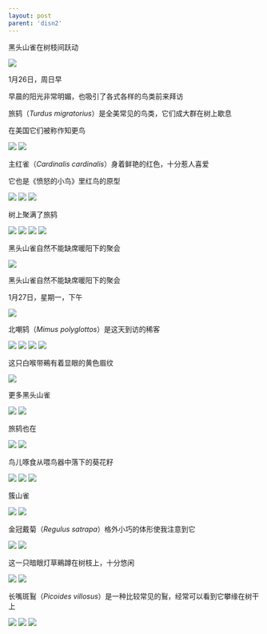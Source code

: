 ```yaml
---
layout: post
parent: 'disn2'
---
```

黑头山雀在树枝间跃动

<img class='disc' src='https://i.postimg.cc/Y0gYG567/DSC-8190.jpg'>

1月26日，周日早

早晨的阳光非常明媚，也吸引了各式各样的鸟类前来拜访

旅鸫（<i>Turdus migratorius</i>）是全美常见的鸟类，它们成大群在树上歇息

在美国它们被称作知更鸟

<img class='disc' src='https://i.postimg.cc/3J5g5whx/DSC-8193.jpg'>

<img class='disc' src='https://i.postimg.cc/tC3FXHRt/DSC-8194.jpg'>

主红雀（<i>Cardinalis cardinalis</i>）身着鲜艳的红色，十分惹人喜爱

它也是《愤怒的小鸟》里红鸟的原型

<img class='disc' src='https://i.postimg.cc/mgTCk6tx/DSC-8195.jpg'>

<img class='disc' src='https://i.postimg.cc/fLS0pGgd/DSC-8199.jpg'>

<img class='disc' src='https://i.postimg.cc/sxFZrTtN/DSC-8200.jpg'>

树上聚满了旅鸫

<img class='disc' src='https://i.postimg.cc/Fs4JCnbf/DSC-8202.jpg'>

<img class='disc' src='https://i.postimg.cc/QN5Tbr7G/DSC-8204.jpg'>

<img class='disc' src='https://i.postimg.cc/qMx6PXQ1/DSC-8205.jpg'>

<img class='disc' src='https://i.postimg.cc/BnZP4LV4/DSC-8206.jpg'>

黑头山雀自然不能缺席暖阳下的聚会

<img class='disc' src='https://i.postimg.cc/bY2QBtK5/DSC-8191.jpg'>

黑头山雀自然不能缺席暖阳下的聚会

1月27日，星期一，下午

<img class='disc' src='https://i.postimg.cc/J0WtgGXw/DSC-8212.jpg'>

北嘲鸫（<i>Mimus polyglottos</i>）是这天到访的稀客

<img class='disc' src='https://i.postimg.cc/RCcWtLrv/DSC-8214.jpg'>

<img class='disc' src='https://i.postimg.cc/qM4zx60y/DSC-8215.jpg'>

<img class='disc' src='https://i.postimg.cc/RVdqsCV8/DSC-8216.jpg'>

<img class='disc' src='https://i.postimg.cc/fRby64Vb/DSC-8218.jpg'>

这只白喉带鵐有着显眼的黄色眉纹

<img class='disc' src='https://i.postimg.cc/prxXC3NR/DSC-8223.jpg'>

更多黑头山雀

<img class='disc' src='https://i.postimg.cc/j5ySztFM/DSC-8224.jpg'>

<img class='disc' src='https://i.postimg.cc/pXsXQ0sM/DSC-8228.jpg'>

旅鸫也在

<img class='disc' src='https://i.postimg.cc/SxjQgWP2/DSC-8229.jpg'>

<img class='disc' src='https://i.postimg.cc/L879wJdy/DSC-8230.jpg'>

鸟儿啄食从喂鸟器中落下的葵花籽

<img class='disc' src='https://i.postimg.cc/NM8QKbKV/DSC-8234.jpg'>

<img class='disc' src='https://i.postimg.cc/SRykC88K/DSC-8235.jpg'>

<img class='disc' src='https://i.postimg.cc/9M2hHTLB/DSC-8249.jpg'>

簇山雀

<img class='disc' src='https://i.postimg.cc/d34vB1mj/DSC-8236.jpg'>

<img class='disc' src='https://i.postimg.cc/6609wjJ4/DSC-8237.jpg'>

金冠戴菊（<i>Regulus satrapa</i>）格外小巧的体形使我注意到它

<img class='disc' src='https://i.postimg.cc/vZpyXC9k/DSC-8243.jpg'>

<img class='disc' src='https://i.postimg.cc/TPg6sQJw/DSC-8244.jpg'>

这一只暗眼灯草鵐蹲在树枝上，十分悠闲

<img class='disc' src='https://i.postimg.cc/Qtqr8tPZ/DSC-8250.jpg'>

<img class='disc' src='https://i.postimg.cc/wMTY7z8y/DSC-8252.jpg'>

长嘴斑鴷（<i>Picoides villosus</i>）是一种比较常见的鴷，经常可以看到它攀缘在树干上

<img class='disc' src='https://i.postimg.cc/bY3j4ZkQ/DSC-8254.jpg'>

<img class='disc' src='https://i.postimg.cc/L8ZKqv7T/DSC-8263.jpg'>

<img class='disc' src='https://i.postimg.cc/DzkV1L3K/DSC-8266.jpg'>
